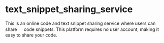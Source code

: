 # text_snippet_sharing_service

This is an online code and text snippet sharing service where users can share 　 code snippets. This platform requires no user account, making it easy to share your code.
